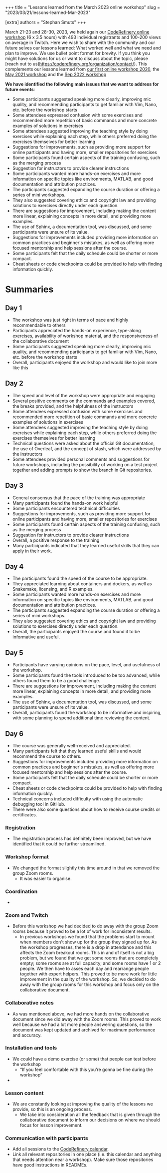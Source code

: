 +++
title = "Lessons learned from the March 2023 online workshop"
slug = "2023/03/21/lessons-learned-Mar-2023"

[extra]
authors = "Stephan Smuts"
+++

March 21-23 and 28-30, 2023, we held again our [CodeRefinery online
workshop](https://coderefinery.github.io/2023-03-21-workshop/) (6 x 3.5 hours)
with 493 individual registrants and 100-200 views on average in Twitch.
Here we wish to share with the community and our future selves our lessons
learned: What worked well and what we need and plan to improve. We use bullet
point format for brevity. If you think you might have solutions for us or want
to discuss about the topic, please [reach out to
us(https://coderefinery.org/organization/contact/). This complements our
lessons learned from [our first online workshop
2020](https://coderefinery.org/blog/2020/04/14/first-online-workshop/), the
[May 2021
workshop](https://coderefinery.org/blog/2021/11/25/lessons-learned-may-2021/) and the [Sep 2022 workshop](https://coderefinery.org/blog/2022/11/08/lessons-learned-Sep-2022/)

**We have identified the following main issues that we want to address for future events**:

- Some participants suggested speaking more clearly, improving mic quality, and recommending participants to get familiar with Vim, Nano, etc. before the workshop starts
- Some attendees expressed confusion with some exercises and recommended more repetition of basic commands and more concrete examples of solutions in exercises
- Some attendees suggested improving the teaching style by doing exercises while explaining each step, while others preferred doing the exercises themselves for better learning
- Suggestions for improvements, such as providing more support for online participants and having more, smaller repositories for exercises
- Some participants found certain aspects of the training confusing, such as the merging process
- Suggestion for instructors to provide clearer instructions
- Some participants wanted more hands-on exercises and more information on specific topics like environments, MATLAB, and good documentation and attribution practices.
- The participants suggested expanding the course duration or offering a series of mini workshops.
- They also suggested covering ethics and copyright law and providing solutions to exercises directly under each question.
- There are suggestions for improvement, including making the content more linear, explaining concepts in more detail, and providing more examples.
- The use of Sphinx, a documentation tool, was discussed, and some participants were unsure of its value.
- Suggestions for improvements included providing more information on common practices and beginner's mistakes, as well as offering more focused mentorship and help sessions after the course.
- Some participants felt that the daily schedule could be shorter or more compact.
- Cheat sheets or code checkpoints could be provided to help with finding information quickly.

# Summaries

## Day 1

- The workshop was just right in terms of pace and highly recommendable to others
- Participants appreciated the hands-on experience, type-along exercises, availability of workshop material, and the responsiveness of the collaborative document
- Some participants suggested speaking more clearly, improving mic quality, and recommending participants to get familiar with Vim, Nano, etc. before the workshop starts
- Overall, participants enjoyed the workshop and would like to join more like this

## Day 2

- The speed and level of the workshop were appropriate and engaging
- Several positive comments on the commands and examples covered, the breaks provided, and the helpfulness of the instructors
- Some attendees expressed confusion with some exercises and recommended more repetition of basic commands and more concrete examples of solutions in exercises
- Some attendees suggested improving the teaching style by doing exercises while explaining each step, while others preferred doing the exercises themselves for better learning
- Technical questions were asked about the official Git documentation, the use of Overleaf, and the concept of stash, which were addressed by the instructors
- Some attendees provided personal comments and suggestions for future workshops, including the possibility of working on a test project together and adding prompts to show the branch in Git repositories.

## Day 3

- General consensus that the pace of the training was appropriate
- Many participants found the hands-on work helpful
- Some participants encountered technical difficulties
- Suggestions for improvements, such as providing more support for online participants and having more, smaller repositories for exercises
- Some participants found certain aspects of the training confusing, such as the merging process
- Suggestion for instructors to provide clearer instructions
- Overall, a positive response to the training
- Many participants indicated that they learned useful skills that they can apply in their work.

## Day 4

- The participants found the speed of the course to be appropriate.
- They appreciated learning about containers and dockers, as well as Snakemake, licensing, and R examples.
- Some participants wanted more hands-on exercises and more information on specific topics like environments, MATLAB, and good documentation and attribution practices.
- The participants suggested expanding the course duration or offering a series of mini workshops.
- They also suggested covering ethics and copyright law and providing solutions to exercises directly under each question.
- Overall, the participants enjoyed the course and found it to be informative and useful.

## Day 5

- Participants have varying opinions on the pace, level, and usefulness of the workshop.
- Some participants found the tools introduced to be too advanced, while others found them to be a good challenge.
- There are suggestions for improvement, including making the content more linear, explaining concepts in more detail, and providing more examples.
- The use of Sphinx, a documentation tool, was discussed, and some participants were unsure of its value.
- Overall, participants found the workshop to be informative and inspiring, with some planning to spend additional time reviewing the content.

## Day 6

- The course was generally well-received and appreciated.
- Many participants felt that they learned useful skills and would recommend the course to others.
- Suggestions for improvements included providing more information on common practices and beginner's mistakes, as well as offering more focused mentorship and help sessions after the course.
- Some participants felt that the daily schedule could be shorter or more compact.
- Cheat sheets or code checkpoints could be provided to help with finding information quickly.
- Technical concerns included difficulty with using the automatic debugging tool in GitHub.
- There were also some questions about how to receive course credits or certificates.

### Registration

- The registration process has definitely been improved, but we have identified that it could be further streamlined.

### Workshop format

- We changed the format slightly this time around in that we removed the group Zoom rooms.
  - It was easier to organise.

### Coordination

-

### Zoom and Twitch

- Before this workshop we had decided to do away with the group Zoom rooms because it proved to be a lot of work for inconsistent results.
  - In previous workshops we found that the problems start to mount when members don't show up for the group they signed up for. As the workshop progresses, there is a drop in attendance and this affects the Zoom breakout rooms. This in and of itself is not a big problem, but we found that we get some rooms that are completely empty; some rooms are at full capacity; and some rooms have 1 or 2 people. We then have to asses each day and rearrange people together with expert helpers. This proved to be more work for little improvement in the quality of the workshop. So, we decided to do away with the group rooms for this workshop and focus only on the collaborative document.

### Collaborative notes

- As was mentioned above, we had more hands on the collaborative document since we did away with the Zoom rooms. This proved to work well because we had a lot more people answering questions, so the document was kept updated and archived for maximum performance and accuracy.

### Installation and tools

- We could have a demo exercise (or some) that people can test before the workshop
  - “If you feel comfortable with this you’re gonna be fine during the workshop”
-

### Lesson content

- We are constantly looking at improving the quality of the lessons we provide, so this is an ongoing process.
  - We take into consideration all the feedback that is given through the collaborative document to inform our decisions on where we should focus for lesson improvement.

### Communication with participants

- Add all sessions to the [CodeRefinery calendar](https://coderefinery.org/calendars/).
- Link all relevant repositories in one place (i.e. this calendar and anything that needs attention near a workshop). Make sure those repositories have good instructions in READMEs.
